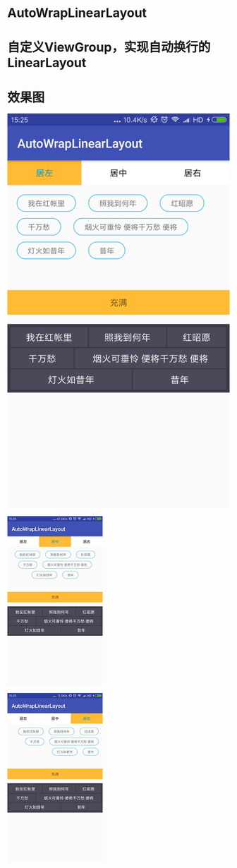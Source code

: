 # AutoWrapLinearLayout
# 自定义ViewGroup，实现自动换行的LinearLayout
# 效果图
![居左](/design/left.jpg)

![居中](/design/center.jpg)

![居右](/design/right.jpg)
